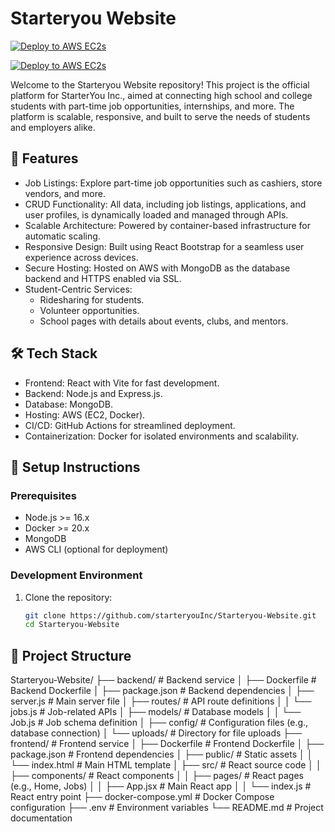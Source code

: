 # Starteryou Website

[![Deploy to AWS EC2s](https://github.com/starteryouInc/Starteryou-Website/actions/workflows/develop.yml/badge.svg?branch=develop)](https://github.com/starteryouInc/Starteryou-Website/actions/workflows/develop.yml)

[![Deploy to AWS EC2s](https://github.com/starteryouInc/Starteryou-Website/actions/workflows/main.yml/badge.svg)](https://github.com/starteryouInc/Starteryou-Website/actions/workflows/main.yml)

Welcome to the Starteryou Website repository! This project is the official platform for StarterYou Inc., aimed at connecting high school and college students with part-time job opportunities, internships, and more. The platform is scalable, responsive, and built to serve the needs of students and employers alike.

## 🚀 Features

- Job Listings: Explore part-time job opportunities such as cashiers, store vendors, and more.
- CRUD Functionality: All data, including job listings, applications, and user profiles, is dynamically loaded and managed through APIs.
- Scalable Architecture: Powered by container-based infrastructure for automatic scaling.
- Responsive Design: Built using React Bootstrap for a seamless user experience across devices.
- Secure Hosting: Hosted on AWS with MongoDB as the database backend and HTTPS enabled via SSL.
- Student-Centric Services:
  - Ridesharing for students.
  - Volunteer opportunities.
  - School pages with details about events, clubs, and mentors.

## 🛠️ Tech Stack

- Frontend: React with Vite for fast development.
- Backend: Node.js and Express.js.
- Database: MongoDB.
- Hosting: AWS (EC2, Docker).
- CI/CD: GitHub Actions for streamlined deployment.
- Containerization: Docker for isolated environments and scalability.

## 🔧 Setup Instructions

### Prerequisites
- Node.js >= 16.x
- Docker >= 20.x
- MongoDB
- AWS CLI (optional for deployment)

### Development Environment
1. Clone the repository:
   ```bash
   git clone https://github.com/starteryouInc/Starteryou-Website.git
   cd Starteryou-Website

## 📁 Project Structure
Starteryou-Website/
├── backend/                  # Backend service
│   ├── Dockerfile            # Backend Dockerfile
│   ├── package.json          # Backend dependencies
│   ├── server.js             # Main server file
│   ├── routes/               # API route definitions
│   │   └── jobs.js           # Job-related APIs
│   ├── models/               # Database models
│   │   └── Job.js            # Job schema definition
│   ├── config/               # Configuration files (e.g., database connection)
│   └── uploads/              # Directory for file uploads
├── frontend/                 # Frontend service
│   ├── Dockerfile            # Frontend Dockerfile
│   ├── package.json          # Frontend dependencies
│   ├── public/               # Static assets
│   │   └── index.html        # Main HTML template
│   ├── src/                  # React source code
│   │   ├── components/       # React components
│   │   ├── pages/            # React pages (e.g., Home, Jobs)
│   │   ├── App.jsx           # Main React app
│   │   └── index.js          # React entry point
├── docker-compose.yml        # Docker Compose configuration
├── .env                      # Environment variables
└── README.md                 # Project documentation
